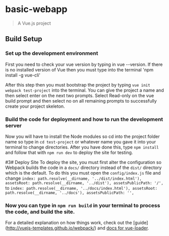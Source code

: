 # basic-webapp

> A Vue.js project

## Build Setup

### Set up the development environment
First you need to check your vue version by typing in vue --version. 
If there is no installed version of Vue then you must type into the terminal 
'npm install -g vue-cli'

After this step then you must bootstrap the project by typing `vue init webpack test-project` into
the terminal. You can give the project a name and then select enter on the next two prompts. 
Select Read-only on the vue build prompt and then select no on all remaining prompts 
to successfully create your project skeleton.

### Build the code for deployment and how to run the development server
Now you will have to install the Node modules so cd into the project folder name so type in 
 `cd test-project` or whatever name you gave it into your terminal to change directories. 
After you have done this, type `npm install` and follow that with `npm run dev` to 
deploy the site for testing. 

#3# Deploy Site
To deploy the site, you must first alter the configuration so Webpack builds the code in a `docs/` 
directory instead of the  `dist/` directory which is the default. To do this you must open the
`config/index.js` file and change
`index: path.resolve(__dirname, '../dist/index.html'),
 assetsRoot: path.resolve(__dirname, '../dist'),
 assetsPublicPath: '/',`
 to 
`index: path.resolve(__dirname, '../docs/index.html'),
 assetsRoot: path.resolve(__dirname, '../docs'),
 assetsPublicPath: '',`

### Now you can type in `npm run build` in your terminal to process the code, and build the site.

For a detailed explanation on how things work, check out the [guide]
(http://vuejs-templates.github.io/webpack/) and [docs for vue-loader](http://vuejs.github.io/vue-loader).
